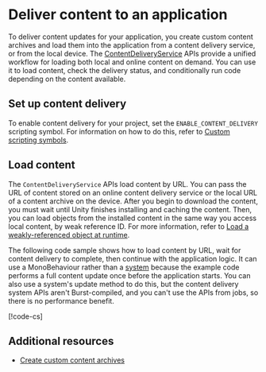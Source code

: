# Deliver content to an application

To deliver content updates for your application, you create custom content archives and load them into the application from a content delivery service, or from the local device. The [ContentDeliveryService](xref:Unity.Entities.Content.ContentDeliveryService) APIs provide a unified workflow for loading both local and online content on demand. You can use it to load content, check the delivery status, and conditionally run code depending on the content available.

## Set up content delivery

To enable content delivery for your project, set the `ENABLE_CONTENT_DELIVERY` scripting symbol. For information on how to do this, refer to [Custom scripting symbols](xref:CustomScriptingSymbols).

## Load content

The `ContentDeliveryService` APIs load content by URL. You can pass the URL of content stored on an online content delivery service or the local URL of a content archive on the device. After you begin to download the content, you must wait until Unity finishes installing and caching the content. Then, you can load objects from the installed content in the same way you access local content, by weak reference ID. For more information, refer to [Load a weakly-referenced object at runtime](content-management-load-an-object.md).

The following code sample shows how to load content by URL, wait for content delivery to complete, then continue with the application logic. It can use a MonoBehaviour rather than a [system](concepts-systems.md) because the example code performs a full content update once before the application starts. You can also use a system's update method to do this, but the content delivery system APIs aren't Burst-compiled, and you can't use the APIs from jobs, so there is no performance benefit.

[!code-cs[](../DocCodeSamples.Tests/content-management/DeliverContent.cs#example)]

## Additional resources

* [Create custom content archives](content-management-create-content-archives.md)